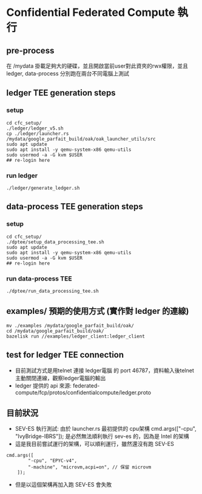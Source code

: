 # Confidential Federated Compute 執行
## pre-process
在 /mydata 掛載足夠大的硬碟，並且開啟當前user對此資夾的rwx權限，並且ledger, data-process 分別跑在兩台不同電腦上測試
## ledger TEE generation steps
### setup
```
cd cfc_setup/
./ledger/ledger_v5.sh
cp ./ledger/launcher.rs /mydata/google_parfait_build/oak/oak_launcher_utils/src
sudo apt update
sudo apt install -y qemu-system-x86 qemu-utils
sudo usermod -a -G kvm $USER
## re-login here
```
### run ledger
```
./ledger/generate_ledger.sh
```
## data-process TEE generation steps
### setup
```
cd cfc_setup/
./dptee/setup_data_processing_tee.sh
sudo apt update
sudo apt install -y qemu-system-x86 qemu-utils
sudo usermod -a -G kvm $USER
## re-login here
```
### run data-process TEE
```
./dptee/run_data_processing_tee.sh
```

## examples/ 預期的使用方式 (實作對 ledger 的連線)
```
mv ./examples /mydata/google_parfait_build/oak/
cd /mydata/google_parfait_build/oak/
bazelisk run //examples/ledger_client:ledger_client
```

## test for ledger TEE connection
- 目前測試方式是用telnet 連接 ledger電腦 的 port 46787，資料輸入後telnet主動關閉連線，觀察ledger電腦的輸出
- ledger 提供的 api 來源: federated-compute/fcp/protos/confidentialcompute/ledger.proto

## 目前狀況
- SEV-ES 執行測試: 由於 launcher.rs 最初提供的 cpu架構 cmd.args(["-cpu", "IvyBridge-IBRS"]); 是必然無法順利執行 sev-es 的，因為是 Intel 的架構
- 這是我目前嘗試運行的架構，可以順利運行，雖然還沒有跑 SEV-ES
```
cmd.args([
        "-cpu", "EPYC-v4",
        "-machine", "microvm,acpi=on", // 保留 microvm
    ]);
```
- 但是以這個架構再加入跑 SEV-ES 會失敗